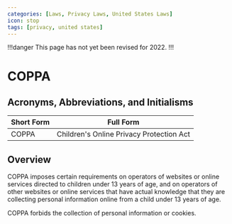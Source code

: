 ```yaml
---
categories: [Laws, Privacy Laws, United States Laws]
icon: stop
tags: [privacy, united states]
---
```


!!!danger
This page has not yet been revised for 2022.
!!!

# COPPA

## Acronyms, Abbreviations, and Initialisms

| Short Form | Full Form |
| - | - |
| COPPA | Children's Online Privacy Protection Act |

## Overview

COPPA imposes certain requirements on operators of websites or online services directed to children under 13 years of age, and on operators of other websites or online services that have actual knowledge that they are collecting personal information online from a child under 13 years of age.

COPPA forbids the collection of personal information or cookies.
